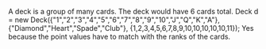 A deck is a group of many cards.
The deck would have 6 cards total.
Deck d = new Deck({"1","2","3","4","5","6","7","8","9","10","J","Q","K","A"}, {"Diamond","Heart","Spade","Club"}, {1,2,3,4,5,6,7,8,9,10,10,10,10,10,11});
Yes because the point values have to match with the ranks of the cards.